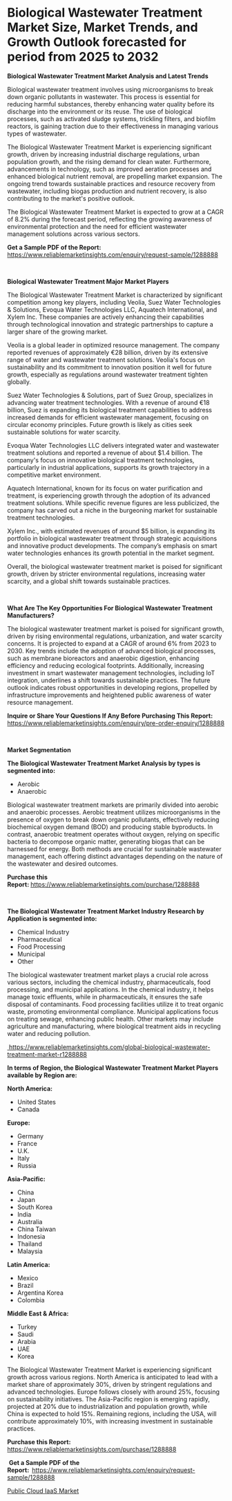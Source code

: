 <p><h1>Biological Wastewater Treatment Market Size, Market Trends, and Growth Outlook forecasted for period from 2025 to 2032</h1></p><p><strong>Biological Wastewater Treatment Market Analysis and Latest Trends</strong></p>
<p><p>Biological wastewater treatment involves using microorganisms to break down organic pollutants in wastewater. This process is essential for reducing harmful substances, thereby enhancing water quality before its discharge into the environment or its reuse. The use of biological processes, such as activated sludge systems, trickling filters, and biofilm reactors, is gaining traction due to their effectiveness in managing various types of wastewater.</p><p>The Biological Wastewater Treatment Market is experiencing significant growth, driven by increasing industrial discharge regulations, urban population growth, and the rising demand for clean water. Furthermore, advancements in technology, such as improved aeration processes and enhanced biological nutrient removal, are propelling market expansion. The ongoing trend towards sustainable practices and resource recovery from wastewater, including biogas production and nutrient recovery, is also contributing to the market's positive outlook.</p><p>The Biological Wastewater Treatment Market is expected to grow at a CAGR of 8.2% during the forecast period, reflecting the growing awareness of environmental protection and the need for efficient wastewater management solutions across various sectors.</p></p>
<p><strong>Get a Sample PDF of the Report:&nbsp;</strong> <a href="https://www.reliablemarketinsights.com/enquiry/request-sample/1288888?utm_campaign=2441&utm_medium=2&utm_source=Github&utm_content=ia&utm_term=10032025&utm_id=biological-wastewater-treatment">https://www.reliablemarketinsights.com/enquiry/request-sample/1288888</a></p>
<p>&nbsp;</p>
<p><strong>Biological Wastewater Treatment Major Market Players</strong></p>
<p><p>The Biological Wastewater Treatment Market is characterized by significant competition among key players, including Veolia, Suez Water Technologies & Solutions, Evoqua Water Technologies LLC, Aquatech International, and Xylem Inc. These companies are actively enhancing their capabilities through technological innovation and strategic partnerships to capture a larger share of the growing market.</p><p>Veolia is a global leader in optimized resource management. The company reported revenues of approximately €28 billion, driven by its extensive range of water and wastewater treatment solutions. Veolia's focus on sustainability and its commitment to innovation position it well for future growth, especially as regulations around wastewater treatment tighten globally.</p><p>Suez Water Technologies & Solutions, part of Suez Group, specializes in advancing water treatment technologies. With a revenue of around €18 billion, Suez is expanding its biological treatment capabilities to address increased demands for efficient wastewater management, focusing on circular economy principles. Future growth is likely as cities seek sustainable solutions for water scarcity.</p><p>Evoqua Water Technologies LLC delivers integrated water and wastewater treatment solutions and reported a revenue of about $1.4 billion. The company's focus on innovative biological treatment technologies, particularly in industrial applications, supports its growth trajectory in a competitive market environment.</p><p>Aquatech International, known for its focus on water purification and treatment, is experiencing growth through the adoption of its advanced treatment solutions. While specific revenue figures are less publicized, the company has carved out a niche in the burgeoning market for sustainable treatment technologies.</p><p>Xylem Inc., with estimated revenues of around $5 billion, is expanding its portfolio in biological wastewater treatment through strategic acquisitions and innovative product developments. The company’s emphasis on smart water technologies enhances its growth potential in the market segment.</p><p>Overall, the biological wastewater treatment market is poised for significant growth, driven by stricter environmental regulations, increasing water scarcity, and a global shift towards sustainable practices.</p></p>
<p>&nbsp;</p>
<p><strong>What Are The Key Opportunities For Biological Wastewater Treatment Manufacturers?</strong></p>
<p><p>The biological wastewater treatment market is poised for significant growth, driven by rising environmental regulations, urbanization, and water scarcity concerns. It is projected to expand at a CAGR of around 6% from 2023 to 2030. Key trends include the adoption of advanced biological processes, such as membrane bioreactors and anaerobic digestion, enhancing efficiency and reducing ecological footprints. Additionally, increasing investment in smart wastewater management technologies, including IoT integration, underlines a shift towards sustainable practices. The future outlook indicates robust opportunities in developing regions, propelled by infrastructure improvements and heightened public awareness of water resource management.</p></p>
<p><strong>Inquire or Share Your Questions If Any Before Purchasing This Report:</strong> <a href="https://www.reliablemarketinsights.com/enquiry/pre-order-enquiry/1288888?utm_campaign=2441&utm_medium=2&utm_source=Github&utm_content=ia&utm_term=10032025&utm_id=biological-wastewater-treatment">https://www.reliablemarketinsights.com/enquiry/pre-order-enquiry/1288888</a></p>
<p>&nbsp;</p>
<p><strong>Market Segmentation</strong></p>
<p><strong>The Biological Wastewater Treatment Market Analysis by types is segmented into:</strong></p>
<p><ul><li>Aerobic</li><li>Anaerobic</li></ul></p>
<p><p>Biological wastewater treatment markets are primarily divided into aerobic and anaerobic processes. Aerobic treatment utilizes microorganisms in the presence of oxygen to break down organic pollutants, effectively reducing biochemical oxygen demand (BOD) and producing stable byproducts. In contrast, anaerobic treatment operates without oxygen, relying on specific bacteria to decompose organic matter, generating biogas that can be harnessed for energy. Both methods are crucial for sustainable wastewater management, each offering distinct advantages depending on the nature of the wastewater and desired outcomes.</p></p>
<p><strong>Purchase this Report:&nbsp;</strong><a href="https://www.reliablemarketinsights.com/purchase/1288888?utm_campaign=2441&utm_medium=2&utm_source=Github&utm_content=ia&utm_term=10032025&utm_id=biological-wastewater-treatment">https://www.reliablemarketinsights.com/purchase/1288888</a></p>
<p>&nbsp;</p>
<p><strong>The Biological Wastewater Treatment Market Industry Research by Application is segmented into:</strong></p>
<p><ul><li>Chemical Industry</li><li>Pharmaceutical</li><li>Food Processing</li><li>Municipal</li><li>Other</li></ul></p>
<p><p>The biological wastewater treatment market plays a crucial role across various sectors, including the chemical industry, pharmaceuticals, food processing, and municipal applications. In the chemical industry, it helps manage toxic effluents, while in pharmaceuticals, it ensures the safe disposal of contaminants. Food processing facilities utilize it to treat organic waste, promoting environmental compliance. Municipal applications focus on treating sewage, enhancing public health. Other markets may include agriculture and manufacturing, where biological treatment aids in recycling water and reducing pollution.</p></p>
<p><a href="https://www.reliablemarketinsights.com/global-biological-wastewater-treatment-market-r1288888?utm_campaign=2441&utm_medium=2&utm_source=Github&utm_content=ia&utm_term=10032025&utm_id=biological-wastewater-treatment">&nbsp;https://www.reliablemarketinsights.com/global-biological-wastewater-treatment-market-r1288888</a></p>
<p><strong>In terms of Region, the Biological Wastewater Treatment Market Players available by Region are:</strong></p>
<p>
    <p> <strong> North America: </strong>
        <ul>
            <li>United States</li>
            <li>Canada</li>
        </ul>
        </p> 
    <p> <strong> Europe: </strong>
        <ul>
            <li>Germany</li>
            <li>France</li>
            <li>U.K.</li>
            <li>Italy</li>
            <li>Russia</li>
        </ul>
        </p> 
    <p> <strong> Asia-Pacific: </strong>
        <ul>
            <li>China</li>
            <li>Japan</li>
            <li>South Korea</li>
            <li>India</li>
            <li>Australia</li>
            <li>China Taiwan</li>
            <li>Indonesia</li>
            <li>Thailand</li>
            <li>Malaysia</li>
        </ul>
        </p> 
    <p> <strong> Latin America: </strong>
        <ul>
            <li>Mexico</li>
            <li>Brazil</li>
            <li>Argentina Korea</li>
            <li>Colombia</li>
        </ul>
        </p> 
    <p> <strong> Middle East & Africa: </strong>
        <ul>
            <li>Turkey</li>
            <li>Saudi</li>
            <li>Arabia</li>
            <li>UAE</li>
            <li>Korea</li>
        </ul>
    </p>
    </p>
<p><p>The Biological Wastewater Treatment Market is experiencing significant growth across various regions. North America is anticipated to lead with a market share of approximately 30%, driven by stringent regulations and advanced technologies. Europe follows closely with around 25%, focusing on sustainability initiatives. The Asia-Pacific region is emerging rapidly, projected at 20% due to industrialization and population growth, while China is expected to hold 15%. Remaining regions, including the USA, will contribute approximately 10%, with increasing investment in sustainable practices.</p></p>
<p><strong>Purchase this Report: </strong><a href="https://www.reliablemarketinsights.com/purchase/1288888?utm_campaign=2441&utm_medium=2&utm_source=Github&utm_content=ia&utm_term=10032025&utm_id=biological-wastewater-treatment">https://www.reliablemarketinsights.com/purchase/1288888</a></p>
<p>&nbsp;<strong>Get a Sample PDF of the Report:&nbsp;&nbsp;</strong><a href="https://www.reliablemarketinsights.com/enquiry/request-sample/1288888?utm_campaign=2441&utm_medium=2&utm_source=Github&utm_content=ia&utm_term=10032025&utm_id=biological-wastewater-treatment">https://www.reliablemarketinsights.com/enquiry/request-sample/1288888</a></p>
<p><strong></strong></p>
<p><p><a href="https://github.com/zeyddaddo4/Market-Research-Report-List-1/blob/main/public-cloud-iaas-market.md?utm_campaign=2441&utm_medium=2&utm_source=Github&utm_content=ia&utm_term=10032025&utm_id=biological-wastewater-treatment">Public Cloud IaaS Market</a></p></p>